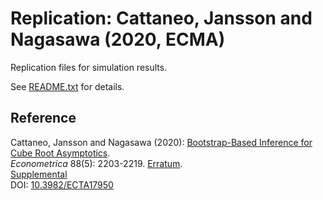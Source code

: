 # Replication: Cattaneo, Jansson and Nagasawa (2020, ECMA)

Replication files for simulation results.

See [README.txt](README.txt) for details.

## Reference

Cattaneo, Jansson and Nagasawa (2020): [Bootstrap-Based Inference for Cube Root Asymptotics](https://mdcattaneo.github.io/papers/Cattaneo-Jansson-Nagasawa_2020_ECMA.pdf).<br>
_Econometrica_ 88(5): 2203-2219. [Erratum](CJN_2020_ECMA--Simulations.pdf).<br>
[Supplemental](https://mdcattaneo.github.io/papers/Cattaneo-Jansson-Nagasawa_2020_ECMA--Supplement.pdf)<br>
DOI: [10.3982/ECTA17950](https://doi.org/10.3982/ECTA17950)
